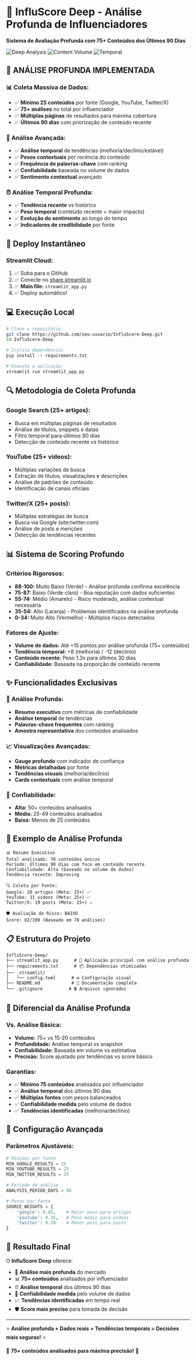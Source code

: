 # 🔬 InfluScore Deep - Análise Profunda de Influenciadores

**Sistema de Avaliação Profunda com 75+ Conteúdos dos Últimos 90 Dias**

![Deep Analysis](https://img.shields.io/badge/ANÁLISE-PROFUNDA-success?style=for-the-badge)
![Content Volume](https://img.shields.io/badge/CONTEÚDO-75%2B-blue?style=for-the-badge)
![Temporal](https://img.shields.io/badge/PERÍODO-90%20DIAS-orange?style=for-the-badge)

## 🎯 **ANÁLISE PROFUNDA IMPLEMENTADA**

### 📊 **Coleta Massiva de Dados:**
- ✅ **Mínimo 25 conteúdos** por fonte (Google, YouTube, Twitter/X)
- ✅ **75+ análises** no total por influenciador
- ✅ **Múltiplas páginas** de resultados para máxima cobertura
- ✅ **Últimos 90 dias** com priorização de conteúdo recente

### 🧠 **Análise Avançada:**
- ✅ **Análise temporal** de tendências (melhoria/declínio/estável)
- ✅ **Pesos contextuais** por recência do conteúdo
- ✅ **Frequência de palavras-chave** com ranking
- ✅ **Confiabilidade** baseada no volume de dados
- ✅ **Sentimento contextual** avançado

### ⏰ **Análise Temporal Profunda:**
- ✅ **Tendência recente** vs histórico
- ✅ **Peso temporal** (conteúdo recente = maior impacto)
- ✅ **Evolução do sentimento** ao longo do tempo
- ✅ **Indicadores de credibilidade** por fonte

## 🚀 **Deploy Instantâneo**

### **Streamlit Cloud:**
1. ✅ Suba para o GitHub
2. ✅ Conecte no [share.streamlit.io](https://share.streamlit.io)
3. ✅ **Main file:** `streamlit_app.py`
4. ✅ Deploy automático!

## 💻 **Execução Local**

```bash
# Clone o repositório
git clone https://github.com/seu-usuario/InfluScore-Deep.git
cd InfluScore-Deep

# Instale dependências
pip install -r requirements.txt

# Execute a aplicação
streamlit run streamlit_app.py
```

## 🔍 **Metodologia de Coleta Profunda**

### **Google Search (25+ artigos):**
- Busca em múltiplas páginas de resultados
- Análise de títulos, snippets e datas
- Filtro temporal para últimos 90 dias
- Detecção de conteúdo recente vs histórico

### **YouTube (25+ vídeos):**
- Múltiplas variações de busca
- Extração de títulos, visualizações e descrições
- Análise de padrões de conteúdo
- Identificação de canais oficiais

### **Twitter/X (25+ posts):**
- Múltiplas estratégias de busca
- Busca via Google (site:twitter.com)
- Análise de posts e menções
- Detecção de tendências recentes

## 📊 **Sistema de Scoring Profundo**

### **Critérios Rigorosos:**
- **88-100:** Muito Baixo (Verde) - Análise profunda confirma excelência
- **75-87:** Baixo (Verde claro) - Boa reputação com dados suficientes
- **55-74:** Médio (Amarelo) - Risco moderado, análise contextual necessária
- **35-54:** Alto (Laranja) - Problemas identificados na análise profunda
- **0-34:** Muito Alto (Vermelho) - Múltiplos riscos detectados

### **Fatores de Ajuste:**
- **Volume de dados:** Até +15 pontos por análise profunda (75+ conteúdos)
- **Tendência temporal:** +8 (melhoria) / -12 (declínio)
- **Conteúdo recente:** Peso 1.3x para últimos 30 dias
- **Confiabilidade:** Baseada na proporção de conteúdo recente

## ✨ **Funcionalidades Exclusivas**

### 🔬 **Análise Profunda:**
- **Resumo executivo** com métricas de confiabilidade
- **Análise temporal** de tendências
- **Palavras-chave frequentes** com ranking
- **Amostra representativa** dos conteúdos analisados

### 📈 **Visualizações Avançadas:**
- **Gauge profundo** com indicador de confiança
- **Métricas detalhadas** por fonte
- **Tendências visuais** (melhoria/declínio)
- **Cards contextuais** com análise temporal

### 🎯 **Confiabilidade:**
- **Alta:** 50+ conteúdos analisados
- **Média:** 25-49 conteúdos analisados  
- **Baixa:** Menos de 25 conteúdos

## 🧪 **Exemplo de Análise Profunda**

```
📊 Resumo Executivo
Total analisado: 78 conteúdos únicos
Período: Últimos 90 dias com foco em conteúdo recente
Confiabilidade: Alta (baseado no volume de dados)
Tendência recente: Improving

🔍 Coleta por Fonte:
Google: 28 artigos (Meta: 25+) ✅
YouTube: 31 vídeos (Meta: 25+) ✅
Twitter/X: 19 posts (Meta: 25+) ⚠️

🛡️ Avaliação de Risco: BAIXO
Score: 82/100 (Baseado em 78 análises)
```

## 📋 **Estrutura do Projeto**

```
InfluScore-Deep/
├── streamlit_app.py      # 🔬 Aplicação principal com análise profunda
├── requirements.txt      # 📦 Dependências otimizadas
├── .streamlit/
│   └── config.toml      # ⚙️ Configuração visual
├── README.md            # 📖 Documentação completa
└── .gitignore          # 🔒 Arquivos ignorados
```

## 🎯 **Diferencial da Análise Profunda**

### **Vs. Análise Básica:**
- **Volume:** 75+ vs 15-20 conteúdos
- **Profundidade:** Análise temporal vs snapshot
- **Confiabilidade:** Baseada em volume vs estimativa
- **Precisão:** Score ajustado por tendências vs score básico

### **Garantias:**
- ✅ **Mínimo 75 conteúdos** analisados por influenciador
- ✅ **Análise temporal** dos últimos 90 dias
- ✅ **Múltiplas fontes** com pesos balanceados
- ✅ **Confiabilidade medida** pelo volume de dados
- ✅ **Tendências identificadas** (melhoria/declínio)

## 🔧 **Configuração Avançada**

### **Parâmetros Ajustáveis:**
```python
# Mínimos por fonte
MIN_GOOGLE_RESULTS = 25
MIN_YOUTUBE_RESULTS = 25  
MIN_TWITTER_RESULTS = 25

# Período de análise
ANALYSIS_PERIOD_DAYS = 90

# Pesos por fonte
SOURCE_WEIGHTS = {
    'google': 0.45,    # Maior peso para artigos
    'youtube': 0.35,   # Peso médio para vídeos
    'twitter': 0.20    # Menor peso para posts
}
```

## 🎉 **Resultado Final**

O **InfluScore Deep** oferece:

- 🔬 **Análise mais profunda** do mercado
- 📊 **75+ conteúdos** analisados por influenciador
- ⏰ **Análise temporal** dos últimos 90 dias
- 🎯 **Confiabilidade medida** pelo volume de dados
- 📈 **Tendências identificadas** em tempo real
- 🛡️ **Score mais preciso** para tomada de decisão

---

⭐ **Análise profunda + Dados reais + Tendências temporais = Decisões mais seguras!** ⭐

💜 **75+ conteúdos analisados para máxima precisão!** 💜

